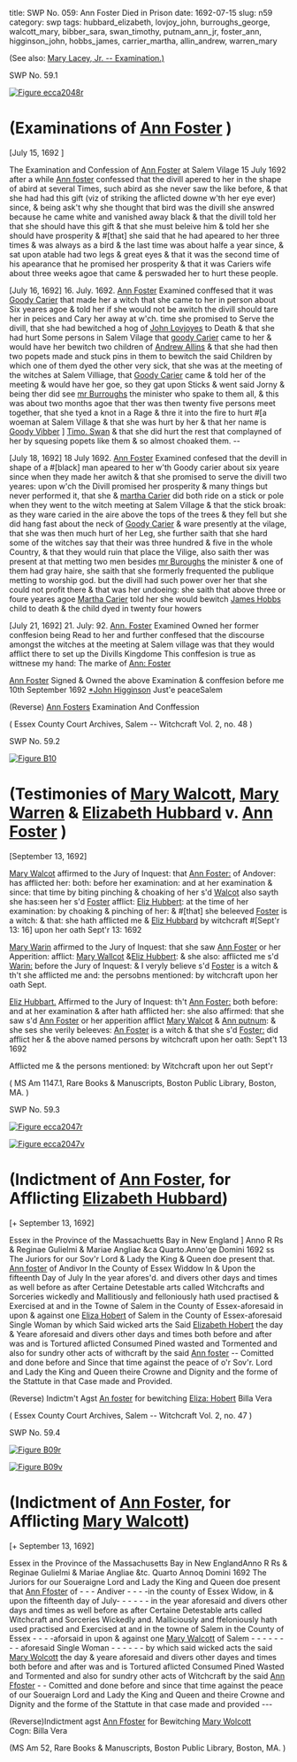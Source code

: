 title: SWP No. 059: Ann Foster Died in Prison
date: 1692-07-15
slug: n59
category: swp
tags: hubbard_elizabeth, lovjoy_john, burroughs_george, walcott_mary, bibber_sara, swan_timothy, putnam_ann_jr, foster_ann, higginson_john, hobbs_james, carrier_martha, allin_andrew, warren_mary




(See also: [Mary Lacey, Jr. -- Examination.)](/n1.html#n1.129)

<div markdown class="doc" id="n59.1">

<div class="doc_id">SWP No. 59.1</div>


<span markdown class="figure">[![Figure ecca2048r](archives/ecca/thumb/ecca2048r.jpg)](archives/ecca/large/ecca2048r.jpg)</span>



# (Examinations of [Ann Foster](/tag/foster_ann.html) )

[July 15, 1692 ]

The Examination and Confession of [Ann Foster](/tag/foster_ann.html) at Salem Vilage 15 July 1692  after a while [Ann foster](/tag/foster_ann.html) confessed that the divill apered to her in the shape of abird at several Times, such abird as she never saw the like before, & that she had had this gift (viz of striking the aflicted downe w'th her eye ever) since, & being ask't why she thought that bird was the divill she answred because he came white and vanished away black & that the divill told her that she should have this gift & that she must beleive him & told her she should have prosperity & #[that] she said that he had apeared to her three times & was always as a bird & the last time was about halfe a year since, & sat upon atable had two legs & great eyes & that it was the second time of his apearance that he promised her prosperity & that it was Cariers wife about three weeks agoe that came & perswaded her to hurt these people.

[July 16, 1692]
16. July. 1692. [Ann Foster](/tag/foster_ann.html) Examined conffesed that it was [Goody Carier](/tag/carrier_martha.html) that made her a witch that she came to her in person about Six yeares agoe & told her if she would not be awitch the divill should tare her in peices and Cary her away at w'ch. time she promised to Serve the divill, that she had bewitched a hog of [John Lovjoyes](/tag/lovjoy_john.html) to Death & that she had hurt Some persons in Salem Vilage that [goody Carier](/tag/carrier_martha.html) came to her & would have her bewitch two children of [Andrew Allins](/tag/allin_andrew.html) & that she had then two popets made and stuck pins in them to bewitch the said Children by which one of them dyed  the other very sick, that she was at the meeting of the witches at Salem Villiage, that [Goody Carier](/tag/carrier_martha.html) came & told her of the meeting & would have her goe, so they gat upon Sticks & went said Jorny & being ther did see [mr Burroughs](/tag/burroughs_george.html) the minister who spake to them all, & this was about two months agoe that ther was then twenty five persons meet together, that she tyed a knot in a Rage & thre it into the fire to hurt #[a woeman at Salem Village & that she was hurt by her & that her name is [Goody Vibber](/tag/bibber_sara.html) ] [Timo. Swan](/tag/swan_timothy.html) & that she did hurt the rest that complayned of her by squesing popets like them & so almost choaked them. --

[July 18, 1692]
18 July 1692. [Ann Foster](/tag/foster_ann.html) Examined confesed that the devill in shape of a #[black] man apeared to her w'th Goody carier about six yeare since when they made her awitch & that she promised to serve the divill two yeares: upon w'ch the Divill promised her prosperity & many things but never performed it, that she & [martha Carier](/tag/carrier_martha.html) did both ride on a stick or pole when they went to the witch meeting at Salem Village & that the stick broak: as they ware caried in the aire above the tops of the trees & they fell but she did hang fast about the neck of [Goody Carier](/tag/carrier_martha.html) & ware presently at the vilage, that she was then much hurt of her Leg, she further saith that she hard some of the witches say that their was three hundred & five in the whole Country, & that they would ruin that place the Vilige, also saith ther was present at that metting two men besides [mr Buroughs](/tag/burroughs_george.html) the minister & one of them had gray haire, she saith that she formerly frequented the publique metting to worship god. but the divill had such power over her that she could not profit there & that was her undoeing: she saith that above three or foure yeares agoe [Martha Carier](/tag/carrier_martha.html) told her she would bewitch [James Hobbs](/tag/hobbs_james.html) child to death & the child dyed in twenty four howers

[July 21, 1692]
21. July: 92. [Ann. Foster](/tag/foster_ann.html) Examined Owned her former conffesion being Read to her and further conffesed that the discourse amongst the witches at the meeting at Salem village was that they would afflict there to set up the Divills Kingdome This conffesion is true as wittnese my hand:
The  marke of 
[Ann: Foster](/tag/foster_ann.html)    

[Ann Foster](/tag/foster_ann.html) Signed & Owned the above Examination & conffesion before me  
10th September 1692 [*John Higginson](/tag/higginson_john.html) Just'e peaceSalem   

(Reverse) [Ann Fosters](/tag/foster_ann.html) Examination And Conffession 

( Essex County Court Archives, Salem -- Witchcraft Vol. 2, no. 48 )

</div>



<div markdown class="doc" id="n59.2">

<div class="doc_id">SWP No. 59.2</div>


<span markdown class="figure">[![Figure B10](archives/BPL/gifs/B10.gif)](archives/BPL/LARGE/B10.jpg)</span>

# (Testimonies of [Mary Walcott](/tag/walcott_mary.html), [Mary Warren](/tag/warren_mary.html) & [Elizabeth Hubbard](/tag/hubbard_elizabeth.html)  v. [Ann Foster](/tag/foster_ann.html) )

[September 13, 1692]

[Mary Walcot](/tag/walcott_mary.html) affirmed to the Jury of Inquest: that [Ann Foster:](/tag/foster_ann.html) of Andover: has afflicted her: both: before her examination: and at her examination & since: that time by biting pinching & choaking of her s'd [Walcot](/tag/walcott_mary.html) also sayth she has:seen her s'd [Foster](/tag/foster_ann.html) afflict: [Eliz Hubbert](/tag/hubbard_elizabeth.html): at the time of her examination: by choaking & pinching of her: & #[that] she beleeved [Foster](/tag/foster_ann.html) is a witch: & that: she hath afflicted me & [Eliz Hubbard](/tag/hubbard_elizabeth.html) by witchcraft #[Sept'r 13: 16] upon her oath Sept'r 13: 1692 

[Mary Warin](/tag/warren_mary.html) affirmed to the Jury of Inquest: that she saw [Ann Foster](/tag/foster_ann.html) or her Apperition: afflict: [Mary Wallcot](/tag/walcott_mary.html) &[Eliz Hubbert](/tag/hubbard_elizabeth.html): & she also: afflicted me s'd [Warin:](/tag/warren_mary.html) before the Jury of Inquest: & I veryly believe s'd [Foster](/tag/foster_ann.html) is a witch & th't she afflicted me and: the persobns mentioned: by witchcraft upon her oath Sept.

[Eliz Hubbart.](/tag/hubbard_elizabeth.html) Affirmed to the Jury of Inquest: th't [Ann Foster:](/tag/foster_ann.html) both before: and at her examination & after hath afflicted her: she also affirmed: that she saw s'd [Ann Foster](/tag/foster_ann.html) or her apperition afflict [Mary Walcot](/tag/walcott_mary.html) & [Ann putnum](/tag/putnam_ann_jr.html): & she ses she verily beleeves: [An Foster](/tag/foster_ann.html) is a witch & that she s'd [Foster:](/tag/foster_ann.html) did afflict her & the above named persons by witchcraft upon her oath: Sept't 13 1692 



Afflicted me & the persons mentioned: by Witchcraft upon her out Sept'r 

( MS Am 1147.1, Rare Books & Manuscripts, Boston Public Library, Boston, MA. )


</div>



<div markdown class="doc" id="n59.3">

<div class="doc_id">SWP No. 59.3</div>


<span markdown class="figure">[![Figure ecca2047r](archives/ecca/thumb/ecca2047r.jpg)](archives/ecca/large/ecca2047r.jpg)</span>

<span markdown class="figure">[![Figure ecca2047v](archives/ecca/thumb/ecca2047v.jpg)](archives/ecca/large/ecca2047v.jpg)</span>

# (Indictment of [Ann Foster](/tag/foster_ann.html), for Afflicting [Elizabeth Hubbard](/tag/hubbard_elizabeth.html))

[+ September 13, 1692]

Essex in the Province of the Massachuetts Bay in New England ] Anno R Rs & Reginae Gulielmi & Mariae Angliae &ca Quarto.Anno'qe Domini 1692 
ss 
The Juriors for our Sov'r Lord & Lady the King & Queen doe present that. [Ann foster](/tag/foster_ann.html) of Andivor In the County of Essex Widdow In & Upon the fifteenth Day of July In the year afores'd. and divers other days and times as well before as after Certaine Detestable arts called Witchcrafts and Sorceries wickedly and Mallitiously and felloniously hath used practised & Exercised at and in the Towne of Salem in the County of Essex-aforesaid in upon & against one [Eliza Hobert](/tag/hubbard_elizabeth.html) of Salem in the County of Essex-aforesaid Single Woman by which Said wicked arts the Said [Elizabeth Hobert](/tag/hubbard_elizabeth.html) the day & Yeare aforesaid and divers other days and times both before and after was and is Tortured aflicted Consumed Pined wasted and Tormented and also for sundry other acts of withcraft by the said [Ann foster](/tag/foster_ann.html) -- Comitted and done before and Since that time against the peace of o'r Sov'r. Lord and Lady the King and Queen theire Crowne and Dignity and the forme of the Stattute in that Case made and Provided.

(Reverse) Indictm't Agst [An foster](/tag/foster_ann.html) for bewitching [Eliza: Hobert](/tag/hubbard_elizabeth.html) 
Billa Vera

( Essex County Court Archives, Salem -- Witchcraft Vol. 2, no. 47 )


</div>



<div markdown class="doc" id="n59.4">

<div class="doc_id">SWP No. 59.4</div>


<span markdown class="figure">[![Figure B09r](archives/BPL/gifs/B09A.gif)](archives/BPL/LARGE/B09A.jpg)</span>

<span markdown class="figure">[![Figure B09v](archives/BPL/gifs/B09B.gif)](archives/BPL/LARGE/B09B.jpg)</span>

# (Indictment of [Ann Foster](/tag/foster_ann.html), for Afflicting [Mary Walcott](/tag/walcott_mary.html))

[+ September 13, 1692]

Essex in the Province of the Massachusetts Bay in New EnglandAnno R Rs & Reginae Gulielmi & Mariae Angliae &tc. Quarto Annoq Domini 1692 The Juriors for our Soueraigne Lord and Lady the King and Queen doe present that [Ann Ffoster](/tag/foster_ann.html) of - - -  Andiver - - - -in the county of Essex Widow, in & upon the fifteenth day of July- - - - - - in the year aforesaid and divers other days and times as well before as after Certaine Detestable arts called Witchcraft and Sorceries Wickedly and. Malliciously and ffeloniously hath used practised and Exercised at and in the towne of Salem in the  County of Essex - - - -aforsaid in upon & against one [Mary Walcott](/tag/walcott_mary.html) of Salem - - - - - - - - aforesaid Single Woman - - -  - - - by which said wicked acts the said [Mary Wolcott](/tag/walcott_mary.html) the day & yeare aforesaid and divers other dayes and times both before and after was and is Tortured aflicted Consumed Pined Wasted and Tormented and also for sundry other acts of Witchcraft by the said [Ann Ffoster](/tag/foster_ann.html) - - Comitted and done before and since that time against the peace of our Soueraign Lord and Lady the King and Queen and theire Crowne and Dignity and the forme of the Stattute in that case made and provided ---

(Reverse)Indictment agst [Ann Ffoster](/tag/foster_ann.html) 
for Bewitching [Mary Wolcott](/tag/walcott_mary.html)  
Cogn: Billa Vera

(MS Am 52, Rare Books & Manuscripts, Boston Public Library, Boston, MA. )


</div>

